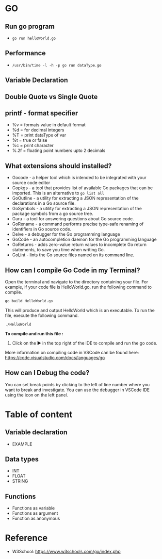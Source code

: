 # GO

## Run go program
- `go run helloWorld.go`

## Performance
- `/usr/bin/time -l -h -p go run dataType.go`

## Variable Declaration

## Double Quote vs Single Quote

## printf - format specifier
- %v = formats value in default format
- %d = for decimal integers
- %T =  print dataType of var
- %t = true or false
- %c = print character
- %.2f = floating point numbers upto 2 decimals


## What extensions should installed?
  - Gocode - a helper tool which is intended to be integrated with your source code editor
  - Gopkgs - a tool that provides list of available Go packages that can be imported. This is an alternative to `go list all`
  - GoOutline - a utility for extracting a JSON representation of the declarations in a Go source file. 
  - GoSymbols - a utility for extracting a JSON representation of the package symbols from a go source tree.
  - Guru - a tool for answering questions about Go source code.
  - GoRename - a command performs precise type-safe renaming of identifiers in Go source code.
  - Delve - a debugger for the Go programming language
  - GoCode - an autocompletion daemon for the Go programming language
  - GoReturns - adds zero-value return values to incomplete Go return statements, to save you time when writing Go.
  - GoLint - lints the Go source files named on its command line.
  
## How can I compile Go Code in my Terminal?
Open the terminal and navigate to the directory containing your file. For example, if your code file is HelloWorld.go, run the following command to compile.
```sh
go build HelloWorld.go
```
This will produce and output HelloWorld which is an executable. To run the file, execute the following command.

```sh
./HelloWorld
```

**To compile and run this file :**
1) Click on the ▶️ in the top right of the IDE to compile and run the go code. 

  More information on compiling code in VSCode can be found here:  https://code.visualstudio.com/docs/languages/go

## How can I Debug the code?
You can set break points by clicking to the left of line number where you want to break and investigate.
You can use the debugger in VSCode IDE using the icon on the left panel.

# Table of content

## Variable declaration
- EXAMPLE

## Data types
- INT
- FLOAT
- STRING

## Functions
- Functions as variable
- Functions as argument
- Function as anonymous

# Reference
- W3School: https://www.w3schools.com/go/index.php